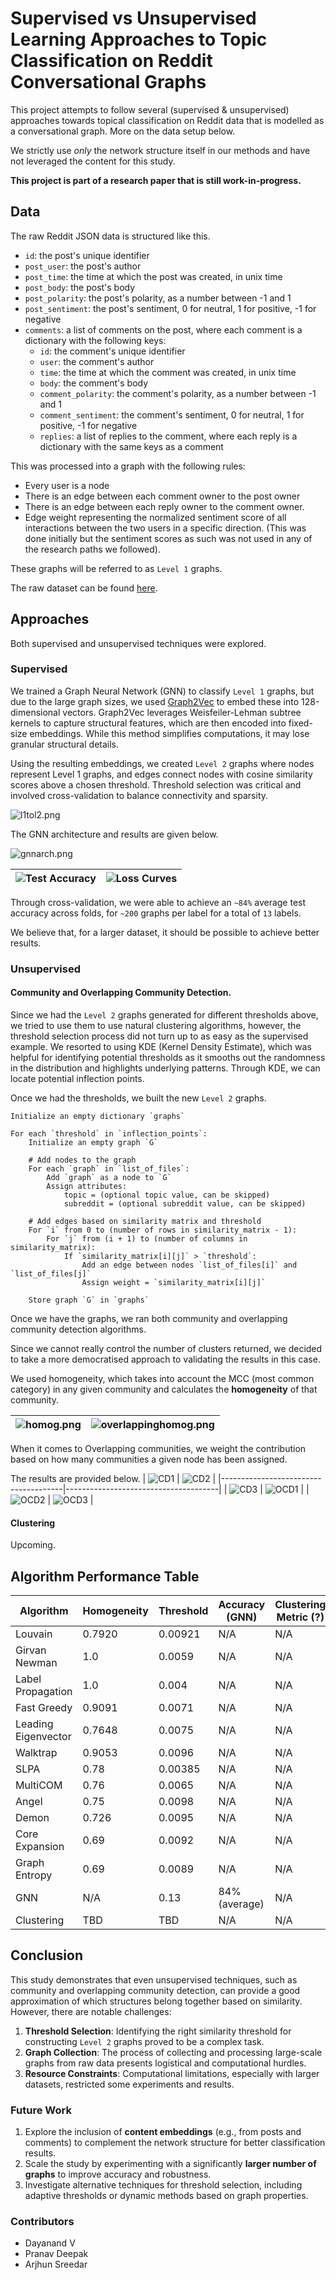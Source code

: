 
#  Supervised vs Unsupervised Learning Approaches to Topic Classification on Reddit Conversational Graphs

This project attempts to follow several (supervised & unsupervised) approaches towards topical classification on Reddit data that is modelled as a conversational graph. More on the data setup below. 

We strictly use *only* the network structure itself in our methods and have not leveraged the content for this study. 

**This project is part of a research paper that is still work-in-progress.**

## Data
The raw Reddit JSON data is structured like this.
- `id`: the post's unique identifier
- `post_user`: the post's author
- `post_time`: the time at which the post was created, in unix time
- `post_body`: the post's body
- `post_polarity`: the post's polarity, as a number between -1 and 1
- `post_sentiment`: the post's sentiment, 0 for neutral, 1 for positive, -1 for negative
- `comments`: a list of comments on the post, where each comment is a dictionary with the following keys:
  - `id`: the comment's unique identifier
  - `user`: the comment's author
  - `time`: the time at which the comment was created, in unix time
  - `body`: the comment's body
  - `comment_polarity`: the comment's polarity, as a number between -1 and 1
  - `comment_sentiment`: the comment's sentiment, 0 for neutral, 1 for positive, -1 for negative
  - `replies`: a list of replies to the comment, where each reply is a dictionary with the same keys as a comment

This was processed into a graph with the following rules:
- Every user is a node
- There is an edge between each comment owner to the post owner
- There is an edge between each reply owner to the comment owner.
- Edge weight representing the normalized sentiment score of all interactions between the two users in a specific direction. (This was done initially but the sentiment scores as such was not used in any of the research paths we followed).

These graphs will be referred to as `Level 1` graphs.

The raw dataset can be found [here](https://zenodo.org/records/13343578).

## Approaches

Both supervised and unsupervised techniques were explored. 

### Supervised
We trained a Graph Neural Network (GNN) to classify `Level 1` graphs, but due to the large graph sizes, we used [Graph2Vec](https://karateclub.readthedocs.io/en/latest/_modules/karateclub/graph_embedding/graph2vec.html) to embed these into 128-dimensional vectors. Graph2Vec leverages Weisfeiler-Lehman subtree kernels to capture structural features, which are then encoded into fixed-size embeddings. While this method simplifies computations, it may lose granular structural details.

Using the resulting embeddings, we created `Level 2` graphs where nodes represent Level 1 graphs, and edges connect nodes with cosine similarity scores above a chosen threshold. Threshold selection was critical and involved cross-validation to balance connectivity and sparsity.

![l1tol2.png](./results/l1tol2.png)

The GNN architecture and results are given below.

![gnnarch.png](./results/gnnarchitecture.png)

| ![Test Accuracy](./results/testacc.png) | ![Loss Curves](./results/losscurvesthr.png) |
|----------------------------------------|--------------------------------------------|

Through cross-validation, we were able to achieve an `~84%` average test accuracy across folds, for `~200` graphs per label for a total of `13` labels.

We believe that, for a larger dataset, it should be possible to achieve better results.


### Unsupervised

#### Community and Overlapping Community Detection.
Since we had the `Level 2` graphs generated for different thresholds above, we tried to use them to use natural clustering algorithms, however, the threshold selection process did not turn up to as easy as the supervised example. We resorted to using KDE (Kernel Density Estimate), which was helpful for identifying potential thresholds as it smooths out the randomness in the distribution and highlights underlying patterns. Through KDE, we can locate potential inflection points.

Once we had the thresholds, we built the new `Level 2` graphs.

```
Initialize an empty dictionary `graphs`

For each `threshold` in `inflection_points`:
    Initialize an empty graph `G`

    # Add nodes to the graph
    For each `graph` in `list_of_files`:
        Add `graph` as a node to `G`
        Assign attributes:
            topic = (optional topic value, can be skipped)
            subreddit = (optional subreddit value, can be skipped)

    # Add edges based on similarity matrix and threshold
    For `i` from 0 to (number of rows in similarity_matrix - 1):
        For `j` from (i + 1) to (number of columns in similarity_matrix):
            If `similarity_matrix[i][j]` > `threshold`:
                Add an edge between nodes `list_of_files[i]` and `list_of_files[j]`
                Assign weight = `similarity_matrix[i][j]`

    Store graph `G` in `graphs`
```

Once we have the graphs, we ran both community and overlapping community detection algorithms. 

Since we cannot really control the number of clusters returned, we decided to take a more democratised approach to validating the results in this case.

We used homogeneity, which takes into account the MCC (most common category) in any given community and calculates the **homogeneity** of that community. 

| ![homog.png](./results/homogeneity.png) | ![overlappinghomog.png](./results/homogeneity_OCD.png) |
|--------------------------------|--------------------------------|

When it comes to Overlapping communities, we weight the contribution based on how many communities a given node has been assigned. 

The results are provided below.
| ![CD1](./results/louvaingnewman.png) | ![CD2](./results/leadineigwalktrap.png) |
|--------------------------------------|--------------------------------------|
| ![CD3](./results/labelpropfastgreedy.png) | ![OCD1](./results/graphencoreexp.png) |
| ![OCD2](./results/angeldemon.png) | ![OCD3](./results/slpamulticom.png) |


#### Clustering

Upcoming.

## Algorithm Performance Table

| Algorithm         | Homogeneity | Threshold | Accuracy (GNN) | Clustering Metric (?) |
|--------------------|-------------|-----------|----------------|-------------------|
| Louvain           | 0.7920         | 0.00921       | N/A            | N/A               |
| Girvan Newman     | 1.0         | 0.0059       | N/A            | N/A               |
| Label Propagation | 1.0         | 0.004       | N/A            | N/A               |
| Fast Greedy       | 0.9091         | 0.0071       | N/A            | N/A               |
| Leading Eigenvector | 0.7648       | 0.0075       | N/A            | N/A               |
| Walktrap        | 0.9053         | 0.0096       | N/A            | N/A               |
| SLPA            | 0.78         | 0.00385       | N/A            | N/A               |
| MultiCOM        | 0.76         | 0.0065      | N/A            | N/A            |
| Angel           | 0.75         | 0.0098       | N/A            | N/A               |
| Demon           | 0.726         | 0.0095       | N/A            | N/A               |
| Core Expansion  | 0.69         | 0.0092       | N/A            | N/A            |
| Graph Entropy   | 0.69         | 0.0089       | N/A            | N/A               |
| GNN             | N/A         | 0.13       | 84% (average)  | N/A                |
| Clustering      | TBD         | TBD       | N/A            | N/A               |

## Conclusion

This study demonstrates that even unsupervised techniques, such as community and overlapping community detection, can provide a good approximation of which structures belong together based on similarity. However, there are notable challenges:  
1. **Threshold Selection**: Identifying the right similarity threshold for constructing `Level 2` graphs proved to be a complex task.  
2. **Graph Collection**: The process of collecting and processing large-scale graphs from raw data presents logistical and computational hurdles.  
3. **Resource Constraints**: Computational limitations, especially with larger datasets, restricted some experiments and results.

### Future Work
1. Explore the inclusion of **content embeddings** (e.g., from posts and comments) to complement the network structure for better classification results.  
2. Scale the study by experimenting with a significantly **larger number of graphs** to improve accuracy and robustness.  
3. Investigate alternative techniques for threshold selection, including adaptive thresholds or dynamic methods based on graph properties.


### Contributors
- Dayanand V
- Pranav Deepak
- Arjhun Sreedar

